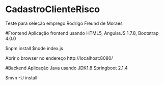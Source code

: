 # CadastroClienteRisco
Teste para seleção emprego Rodrigo Freund de Moraes

#Frontend
Aplicação frontend usando HTML5, AngularJS 1.7.8, Bootstrap 4.0.0

$npm install
$node index.js

Abrir o browser no endereço http://localhost:8080/


#Backend
Aplicação Java usando JDK1.8 Springboot 2.1.4

$mvn -U install
